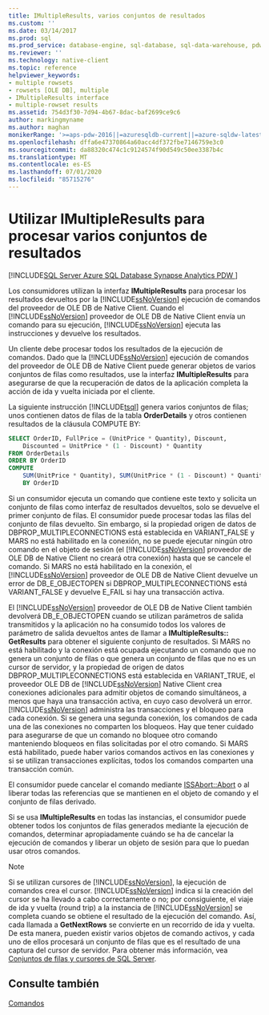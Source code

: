```yaml
---
title: IMultipleResults, varios conjuntos de resultados
ms.custom: ''
ms.date: 03/14/2017
ms.prod: sql
ms.prod_service: database-engine, sql-database, sql-data-warehouse, pdw
ms.reviewer: ''
ms.technology: native-client
ms.topic: reference
helpviewer_keywords:
- multiple rowsets
- rowsets [OLE DB], multiple
- IMultipleResults interface
- multiple-rowset results
ms.assetid: 754d3f30-7d94-4b67-8dac-baf2699ce9c6
author: markingmyname
ms.author: maghan
monikerRange: '>=aps-pdw-2016||=azuresqldb-current||=azure-sqldw-latest||>=sql-server-2016||=sqlallproducts-allversions||>=sql-server-linux-2017||=azuresqldb-mi-current'
ms.openlocfilehash: dffa6e47370864a60acc4df372fbe7146759e3c0
ms.sourcegitcommit: da88320c474c1c9124574f90d549c50ee3387b4c
ms.translationtype: MT
ms.contentlocale: es-ES
ms.lasthandoff: 07/01/2020
ms.locfileid: "85715276"
---
```

# <a name="using-imultipleresults-to-process-multiple-result-sets"></a>Utilizar IMultipleResults para procesar varios conjuntos de resultados
[!INCLUDE[SQL Server Azure SQL Database Synapse Analytics PDW ](../../includes/applies-to-version/sql-asdb-asdbmi-asdw-pdw.md)]

  Los consumidores utilizan la interfaz **IMultipleResults** para procesar los resultados devueltos por la [!INCLUDE[ssNoVersion](../../includes/ssnoversion-md.md)] ejecución de comandos del proveedor de OLE DB de Native Client. Cuando el [!INCLUDE[ssNoVersion](../../includes/ssnoversion-md.md)] proveedor de OLE DB de Native Client envía un comando para su ejecución, [!INCLUDE[ssNoVersion](../../includes/ssnoversion-md.md)] ejecuta las instrucciones y devuelve los resultados.  
  
 Un cliente debe procesar todos los resultados de la ejecución de comandos. Dado que la [!INCLUDE[ssNoVersion](../../includes/ssnoversion-md.md)] ejecución de comandos del proveedor de OLE DB de Native Client puede generar objetos de varios conjuntos de filas como resultados, use la interfaz **IMultipleResults** para asegurarse de que la recuperación de datos de la aplicación completa la acción de ida y vuelta iniciada por el cliente.  
  
 La siguiente instrucción [!INCLUDE[tsql](../../includes/tsql-md.md)] genera varios conjuntos de filas; unos contienen datos de filas de la tabla **OrderDetails** y otros contienen resultados de la cláusula COMPUTE BY:  
  
```sql
SELECT OrderID, FullPrice = (UnitPrice * Quantity), Discount,  
    Discounted = UnitPrice * (1 - Discount) * Quantity  
FROM OrderDetails  
ORDER BY OrderID  
COMPUTE  
    SUM(UnitPrice * Quantity), SUM(UnitPrice * (1 - Discount) * Quantity)  
    BY OrderID  
```  
  
 Si un consumidor ejecuta un comando que contiene este texto y solicita un conjunto de filas como interfaz de resultados devueltos, solo se devuelve el primer conjunto de filas. El consumidor puede procesar todas las filas del conjunto de filas devuelto. Sin embargo, si la propiedad origen de datos de DBPROP_MULTIPLECONNECTIONS está establecida en VARIANT_FALSE y MARS no está habilitado en la conexión, no se puede ejecutar ningún otro comando en el objeto de sesión (el [!INCLUDE[ssNoVersion](../../includes/ssnoversion-md.md)] proveedor de OLE DB de Native Client no creará otra conexión) hasta que se cancele el comando. Si MARS no está habilitado en la conexión, el [!INCLUDE[ssNoVersion](../../includes/ssnoversion-md.md)] proveedor de OLE DB de Native Client devuelve un error de DB_E_OBJECTOPEN si DBPROP_MULTIPLECONNECTIONS está VARIANT_FALSE y devuelve E_FAIL si hay una transacción activa.  
  
 El [!INCLUDE[ssNoVersion](../../includes/ssnoversion-md.md)] proveedor de OLE DB de Native Client también devolverá DB_E_OBJECTOPEN cuando se utilizan parámetros de salida transmitidos y la aplicación no ha consumido todos los valores de parámetro de salida devueltos antes de llamar a **IMultipleResults:: GetResults** para obtener el siguiente conjunto de resultados. Si MARS no está habilitado y la conexión está ocupada ejecutando un comando que no genera un conjunto de filas o que genera un conjunto de filas que no es un cursor de servidor, y la propiedad de origen de datos DBPROP_MULTIPLECONNECTIONS está establecida en VARIANT_TRUE, el proveedor OLE DB de [!INCLUDE[ssNoVersion](../../includes/ssnoversion-md.md)] Native Client crea conexiones adicionales para admitir objetos de comando simultáneos, a menos que haya una transacción activa, en cuyo caso devolverá un error. [!INCLUDE[ssNoVersion](../../includes/ssnoversion-md.md)] administra las transacciones y el bloqueo para cada conexión. Si se genera una segunda conexión, los comandos de cada una de las conexiones no comparten los bloqueos. Hay que tener cuidado para asegurarse de que un comando no bloquee otro comando manteniendo bloqueos en filas solicitadas por el otro comando. Si MARS está habilitado, puede haber varios comandos activos en las conexiones y si se utilizan transacciones explícitas, todos los comandos comparten una transacción común.  
  
 El consumidor puede cancelar el comando mediante [ISSAbort::Abort](../../relational-databases/native-client-ole-db-interfaces/issabort-abort-ole-db.md) o al liberar todas las referencias que se mantienen en el objeto de comando y el conjunto de filas derivado.  
  
 Si se usa **IMultipleResults** en todas las instancias, el consumidor puede obtener todos los conjuntos de filas generados mediante la ejecución de comandos, determinar apropiadamente cuándo se ha de cancelar la ejecución de comandos y liberar un objeto de sesión para que lo puedan usar otros comandos.  
  
> [!NOTE]  
>  Si se utilizan cursores de [!INCLUDE[ssNoVersion](../../includes/ssnoversion-md.md)], la ejecución de comandos crea el cursor. [!INCLUDE[ssNoVersion](../../includes/ssnoversion-md.md)] indica si la creación del cursor se ha llevado a cabo correctamente o no; por consiguiente, el viaje de ida y vuelta (round trip) a la instancia de [!INCLUDE[ssNoVersion](../../includes/ssnoversion-md.md)] se completa cuando se obtiene el resultado de la ejecución del comando. Así, cada llamada a **GetNextRows** se convierte en un recorrido de ida y vuelta. De esta manera, pueden existir varios objetos de comando activos, y cada uno de ellos procesará un conjunto de filas que es el resultado de una captura del cursor de servidor. Para obtener más información, vea [Conjuntos de filas y cursores de SQL Server](../../relational-databases/native-client-ole-db-rowsets/rowsets-and-sql-server-cursors.md).  
  
## <a name="see-also"></a>Consulte también  
 [Comandos](../../relational-databases/native-client-ole-db-commands/commands.md)  
  
  
